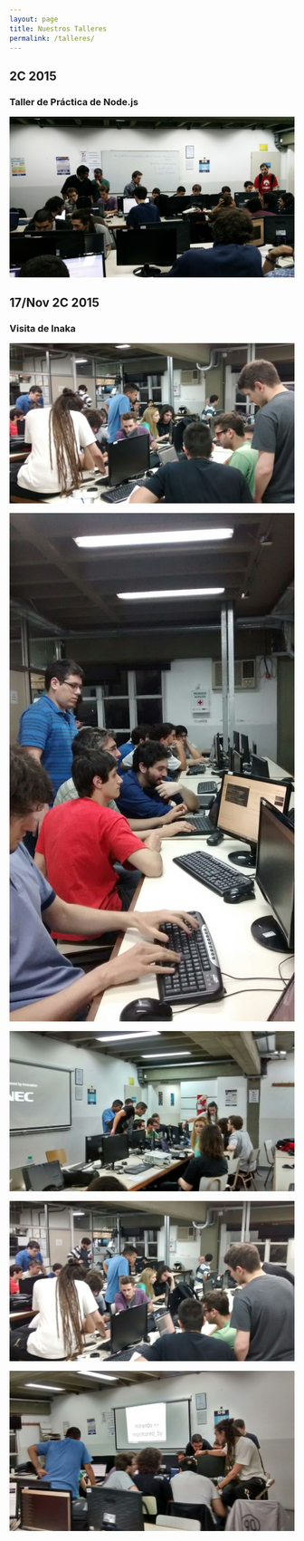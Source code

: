 ```yaml
---
layout: page
title: Nuestros Talleres
permalink: /talleres/
---
```


## 2C 2015

### Taller de Práctica de Node.js

![](/img/taller_node1.jpg)

## 17/Nov 2C 2015

### Visita de Inaka

![](/img/taller_inaka1.jpg)

![](/img/taller_inaka2.jpg)

![](/img/taller_inaka3.jpg)

![](/img/taller_inaka4.jpg)

![](/img/taller_inaka5.jpg)
